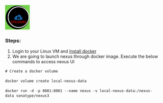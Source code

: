 <img src="images/c4logo.png">

### Steps:
1. Login to your Linux VM and [Install docker](https://github.com/submah/docker-tutorials/blob/master/docker-installation.md)
2. We are going to launch nexus through docker image. Execute the below commands to access nexus UI

```docker
# Create a docker volume

docker volume create local-nexus-data

docker run -d -p 8081:8081 --name nexus -v local-nexus-data:/nexus-data sonatype/nexus3

```
